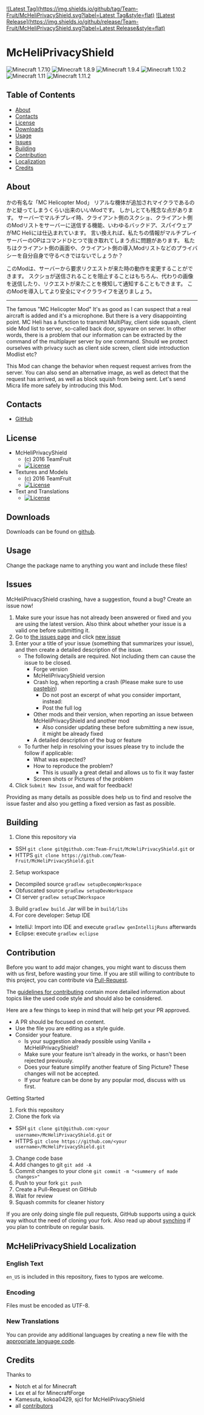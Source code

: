 [![Latest Tag](https://img.shields.io/github/tag/Team-Fruit/McHeliPrivacyShield.svg?label=Latest Tag&style=flat)](https://github.com/Team-Fruit/McHeliPrivacyShield/tags) [![Latest Release](https://img.shields.io/github/release/Team-Fruit/McHeliPrivacyShield.svg?label=Latest Release&style=flat)](https://github.com/Team-Fruit/McHeliPrivacyShield/releases)

# McHeliPrivacyShield
![Minecraft 1.7.10](https://img.shields.io/badge/Minecraft-1.7.10-yellow.svg?style=flat)
![Minecraft 1.8.9](https://img.shields.io/badge/Minecraft-1.8.9-green.svg?style=flat)
![Minecraft 1.9.4](https://img.shields.io/badge/Minecraft-1.9.4-green.svg?style=flat)
![Minecraft 1.10.2](https://img.shields.io/badge/Minecraft-1.10.2-green.svg?style=flat)
![Minecraft 1.11](https://img.shields.io/badge/Minecraft-1.11-green.svg?style=flat)
![Minecraft 1.11.2](https://img.shields.io/badge/Minecraft-1.11.2-green.svg?style=flat)

## Table of Contents

* [About](#about)
* [Contacts](#contacts)
* [License](#license)
* [Downloads](#downloads)
* [Usage](#usage)
* [Issues](#issues)
* [Building](#building)
* [Contribution](#contribution)
* [Localization](#mcheliprivacyshield-localization)
* [Credits](#credits)

## About

かの有名な「MC Helicopter Mod」
リアルな機体が追加されマイクラであるのかと疑ってしまうくらい出来のいいModです。
しかしとても残念な点があります。
サーバーでマルチプレイ時、クライアント側のスクショ、クライアント側のModリストをサーバーに送信する機能、いわゆるバックドア、スパイウェアがMC Heliには仕込まれています。
言い換えれば、私たちの情報がマルチプレイサーバーのOPはコマンドひとつで抜き取れてしまう点に問題があります。
私たちはクライアント側の画面や、クライアント側の導入Modリストなどのプライバシーを自分自身で守るべきではないでしょうか？

このModは、サーバーから要求リクエストが来た時の動作を変更することができます。
スクショが送信されることを阻止することはもちろん、代わりの画像を送信したり、リクエストが来たことを検知して通知することもできます。
このModを導入してより安全にマイクラライフを送りましょう。

---
The famous "MC Helicopter Mod"
It's as good as I can suspect that a real aircraft is added and it's a microphone.
But there is a very disappointing point.
MC Heli has a function to transmit MultiPlay, client side squash, client side Mod list to server, so-called back door, spyware on server.
In other words, there is a problem that our information can be extracted by the command of the multiplayer server by one command.
Should we protect ourselves with privacy such as client side screen, client side introduction Modlist etc?

This Mod can change the behavior when request request arrives from the server.
You can also send an alternative image, as well as detect that the request has arrived, as well as block squish from being sent.
Let's send Micra life more safely by introducing this Mod.

## Contacts

* [GitHub](https://github.com/Team-Fruit/McHeliPrivacyShield)

## License

* McHeliPrivacyShield
  - (c) 2016 TeamFruit
  - [![License](https://img.shields.io/badge/license-MIT-blue.svg?style=flat)](https://opensource.org/licenses/mit-license.php)
* Textures and Models
  - (c) 2016 TeamFruit
  - [![License](https://img.shields.io/badge/License-CC%20BY--NC--SA%203.0-yellow.svg?style=flat)](https://creativecommons.org/licenses/by-nc-sa/3.0/)
* Text and Translations
  - [![License](https://img.shields.io/badge/License-No%20Restriction-green.svg?style=flat)](https://creativecommons.org/publicdomain/zero/1.0/)

## Downloads

Downloads can be found on [github](https://github.com/Team-Fruit/McHeliPrivacyShield/releases).

## Usage

Change the package name to anything you want and include these files!

## Issues

McHeliPrivacyShield crashing, have a suggestion, found a bug?  Create an issue now!

1. Make sure your issue has not already been answered or fixed and you are using the latest version. Also think about whether your issue is a valid one before submitting it.
2. Go to [the issues page](https://github.com/Team-Fruit/McHeliPrivacyShield/issues) and click [new issue](https://github.com/Team-Fruit/McHeliPrivacyShield/issues/new)
3. Enter your a title of your issue (something that summarizes your issue), and then create a detailed description of the issue.
    * The following details are required. Not including them can cause the issue to be closed.
        * Forge version
        * McHeliPrivacyShield version
        * Crash log, when reporting a crash (Please make sure to use [pastebin](http://pastebin.com/))
            * Do not post an excerpt of what you consider important, instead:
            * Post the full log
        * Other mods and their version, when reporting an issue between McHeliPrivacyShield and another mod
            * Also consider updating these before submitting a new issue, it might be already fixed
        * A detailed description of the bug or feature
    * To further help in resolving your issues please try to include the follow if applicable:
        * What was expected?
        * How to reproduce the problem?
            * This is usually a great detail and allows us to fix it way faster
        * Screen shots or Pictures of the problem
5. Click `Submit New Issue`, and wait for feedback!

Providing as many details as possible does help us to find and resolve the issue faster and also you getting a fixed version as fast as possible.

## Building

1. Clone this repository via
  - SSH `git clone git@github.com:Team-Fruit/McHeliPrivacyShield.git` or
  - HTTPS `git clone https://github.com/Team-Fruit/McHeliPrivacyShield.git`
2. Setup workspace
  - Decompiled source `gradlew setupDecompWorkspace`
  - Obfuscated source `gradlew setupDevWorkspace`
  - CI server `gradlew setupCIWorkspace`
3. Build `gradlew build`. Jar will be in `build/libs`
4. For core developer: Setup IDE
  - IntelliJ: Import into IDE and execute `gradlew genIntellijRuns` afterwards
  - Eclipse: execute `gradlew eclipse`

## Contribution

Before you want to add major changes, you might want to discuss them with us first, before wasting your time.
If you are still willing to contribute to this project, you can contribute via [Pull-Request](https://help.github.com/articles/creating-a-pull-request).

The [guidelines for contributing](https://github.com/Team-Fruit/McHeliPrivacyShield/blob/master/CONTRIBUTING.md) contain more detailed information about topics like the used code style and should also be considered.

Here are a few things to keep in mind that will help get your PR approved.

* A PR should be focused on content.
* Use the file you are editing as a style guide.
* Consider your feature.
  - Is your suggestion already possible using Vanilla + McHeliPrivacyShield?
  - Make sure your feature isn't already in the works, or hasn't been rejected previously.
  - Does your feature simplify another feature of Sing Picture? These changes will not be accepted.
  - If your feature can be done by any popular mod, discuss with us first.

Getting Started

1. Fork this repository
2. Clone the fork via
  * SSH `git clone git@github.com:<your username>/McHeliPrivacyShield.git` or
  * HTTPS `git clone https://github.com/<your username>/McHeliPrivacyShield.git`
3. Change code base
4. Add changes to git `git add -A`
5. Commit changes to your clone `git commit -m "<summery of made changes>"`
6. Push to your fork `git push`
7. Create a Pull-Request on GitHub
8. Wait for review
9. Squash commits for cleaner history

If you are only doing single file pull requests, GitHub supports using a quick way without the need of cloning your fork. Also read up about [synching](https://help.github.com/articles/syncing-a-fork) if you plan to contribute on regular basis.

## McHeliPrivacyShield Localization

### English Text

`en_US` is included in this repository, fixes to typos are welcome.

### Encoding

Files must be encoded as UTF-8.

### New Translations

You can provide any additional languages by creating a new file with the [appropriate language code](http://download1.parallels.com/SiteBuilder/Windows/docs/3.2/en_US/sitebulder-3.2-win-sdk-localization-pack-creation-guide/30801.htm).

## Credits

Thanks to

* Notch et al for Minecraft
* Lex et al for MinecraftForge
* Kamesuta, kokoa0429, sjcl for McHeliPrivacyShield
* all [contributors](https://github.com/Team-Fruit/McHeliPrivacyShield/graphs/contributors)
